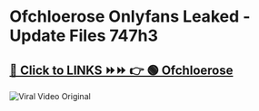 
 # Ofchloerose Onlyfans Leaked - Update Files 747h3

## <h2><a href="https://clipsfans.com/Ofchloerose&ref=git">🔗 Click to LINKS ⏩⏩ 👉 🟢 Ofchloerose </a></h2>

<a href="https://clipsfans.com/Ofchloerose&ref=git" rel="nofollow" data-target="animated-image.originalLink"><img src="https://i.ibb.co.com/xMMVF88/686577567.gif" alt="Viral Video Original" style="max-width: 100%; display: inline-block;" data-target="animated-image.originalImage"></a>

